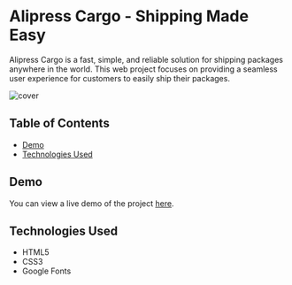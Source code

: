 # Alipress Cargo - Shipping Made Easy

Alipress Cargo is a fast, simple, and reliable solution for shipping packages anywhere in the world. This web project focuses on providing a seamless user experience for customers to easily ship their packages.

<img src="./images/cover.png" alt="cover">

## Table of Contents

- [Demo](#demo)
- [Technologies Used](#technologies-used)

## Demo

You can view a live demo of the project [here](#).

## Technologies Used

- HTML5
- CSS3
- Google Fonts

